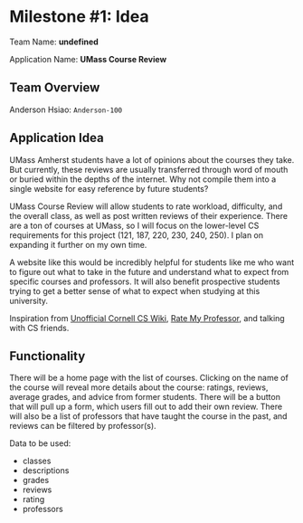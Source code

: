 # Milestone #1: Idea

Team Name: **undefined**

Application Name: **UMass Course Review**

## Team Overview
Anderson Hsiao: `Anderson-100`

## Application Idea

UMass Amherst students have a lot of opinions about the courses they take. But currently, these reviews are usually transferred through word of mouth or buried within the depths of the internet. Why not compile them into a single website for easy reference by future students?

UMass Course Review will allow students to rate workload, difficulty, and the overall class, as well as post written reviews of their experience. There are a ton of courses at UMass, so I will focus on the lower-level CS requirements for this project (121, 187, 220, 230, 240, 250). I plan on expanding it further on my own time.

A website like this would be incredibly helpful for students like me who want to figure out what to take in the future and understand what to expect from specific courses and professors. It will also benefit prospective students trying to get a better sense of what to expect when studying at this university.

Inspiration from [Unofficial Cornell CS Wiki](https://github.com/CornellCSWiki/CornellCSWiki), [Rate My Professor](https://www.ratemyprofessors.com/), and talking with CS friends.

## Functionality

There will be a home page with the list of courses. Clicking on the name of the course will reveal more details about the course: ratings, reviews, average grades, and advice from former students. There will be a button that will pull up a form, which users fill out to add their own review. There will also be a list of professors that have taught the course in the past, and reviews can be filtered by professor(s).

Data to be used:
- classes
- descriptions
- grades
- reviews
- rating
- professors